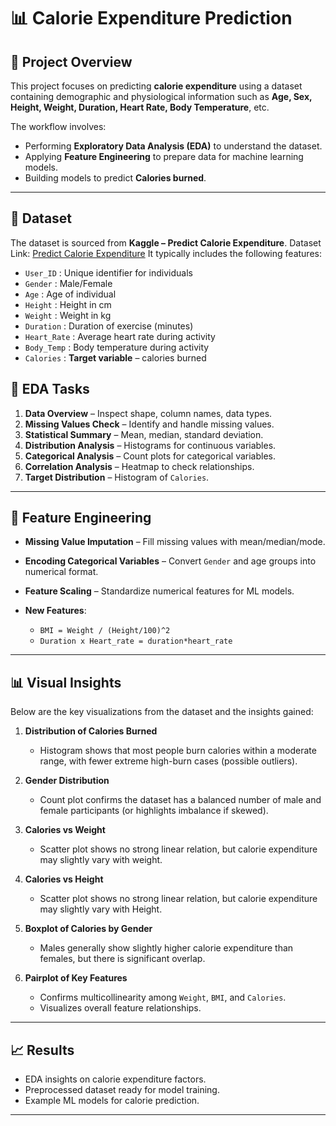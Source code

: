 # 📊 Calorie Expenditure Prediction

## 📌 Project Overview

This project focuses on predicting **calorie expenditure** using a dataset containing demographic and physiological information such as **Age, Sex, Height, Weight, Duration, Heart Rate, Body Temperature**, etc.

The workflow involves:

* Performing **Exploratory Data Analysis (EDA)** to understand the dataset.
* Applying **Feature Engineering** to prepare data for machine learning models.
* Building models to predict **Calories burned**.

---

## 📂 Dataset

The dataset is sourced from **Kaggle – Predict Calorie Expenditure**.
Dataset Link: [Predict Calorie Expenditure](https://www.kaggle.com/datasets/adilshamim8/predict-calorie-expenditure)
It typically includes the following features:

* `User_ID` : Unique identifier for individuals
* `Gender` : Male/Female
* `Age` : Age of individual
* `Height` : Height in cm
* `Weight` : Weight in kg
* `Duration` : Duration of exercise (minutes)
* `Heart_Rate` : Average heart rate during activity
* `Body_Temp` : Body temperature during activity
* `Calories` : **Target variable** – calories burned

## 📝 EDA Tasks

1. **Data Overview** – Inspect shape, column names, data types.
2. **Missing Values Check** – Identify and handle missing values.
3. **Statistical Summary** – Mean, median, standard deviation.
4. **Distribution Analysis** – Histograms for continuous variables.
5. **Categorical Analysis** – Count plots for categorical variables.
6. **Correlation Analysis** – Heatmap to check relationships.
7. **Target Distribution** – Histogram of `Calories`.

---

## 🔨 Feature Engineering

* **Missing Value Imputation** – Fill missing values with mean/median/mode.
* **Encoding Categorical Variables** – Convert `Gender` and age groups into numerical format.
* **Feature Scaling** – Standardize numerical features for ML models.
* **New Features**:

  * `BMI = Weight / (Height/100)^2`
  * `Duration x Heart_rate = duration*heart_rate`

---
## 📊 Visual Insights

Below are the key visualizations from the dataset and the insights gained:

1. **Distribution of Calories Burned**

   * Histogram shows that most people burn calories within a moderate range, with fewer extreme high-burn cases (possible outliers).

2. **Gender Distribution**

   * Count plot confirms the dataset has a balanced number of male and female participants (or highlights imbalance if skewed).

3. **Calories vs Weight**

   * Scatter plot shows no strong linear relation, but calorie expenditure may slightly vary with weight.
     
4. **Calories vs Height**

   * Scatter plot shows no strong linear relation, but calorie expenditure may slightly vary with Height.
     
5. **Boxplot of Calories by Gender**

   * Males generally show slightly higher calorie expenditure than females, but there is significant overlap.

6. **Pairplot of Key Features**

   * Confirms multicollinearity among `Weight`, `BMI`, and `Calories`.
   * Visualizes overall feature relationships.

---

## 📈 Results

* EDA insights on calorie expenditure factors.
* Preprocessed dataset ready for model training.
* Example ML models for calorie prediction.

---

